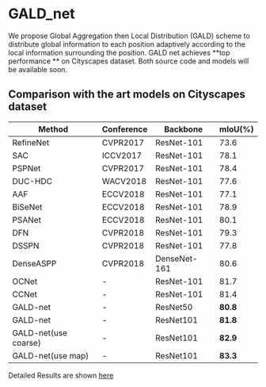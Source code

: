 # GALD_net
We propose Global Aggregation then Local Distribution (GALD) scheme to distribute global information to each position adaptively according to the local information surrounding the position. GALD net achieves **top performance ** on Cityscapes dataset. Both source code and models will be available soon.


##  Comparison with the art models on Cityscapes dataset 
Method | Conference | Backbone | mIoU(\%) 
---- | --- | --- | --- 
RefineNet |  CVPR2017  | ResNet-101  |  73.6 
SAC  |  ICCV2017  | ResNet-101  |  78.1 
PSPNet |  CVPR2017  | ResNet-101  |  78.4
DUC-HDC | WACV2018 | ResNet-101 | 77.6 
AAF |   ECCV2018  | ResNet-101  |  77.1 
BiSeNet |   ECCV2018  | ResNet-101  |  78.9 
PSANet |  ECCV2018  | ResNet-101  |  80.1 
DFN  |  CVPR2018  | ResNet-101  |  79.3 
DSSPN | CVPR2018  | ResNet-101  | 77.8 
DenseASPP  |  CVPR2018  | DenseNet-161  |  80.6
OCNet| - |  ResNet-101 | 81.7
CCNet| - | ResNet-101 | 81.4
GALD-net | - | ResNet50 |**80.8**
GALD-net | -| ResNet101 |**81.8**
GALD-net(use coarse) |- | ResNet101 |**82.9**
GALD-net(use map)|- |ResNet101| **83.3**

Detailed Results are shown [here](https://www.cityscapes-dataset.com/anonymous-results/?id=5ee0f5098e160aa56db6e9ed01c5fbc73d4ac736b6b61751b50ad31067b0d5bd)
